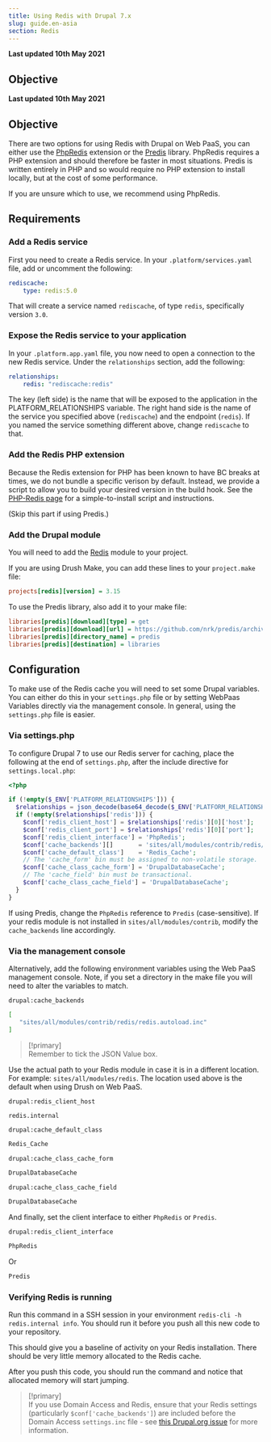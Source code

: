 ```yaml
---
title: Using Redis with Drupal 7.x
slug: guide.en-asia
section: Redis
---
```


**Last updated 10th May 2021**



## Objective  

**Last updated 10th May 2021**



## Objective  

There are two options for using Redis with Drupal on Web PaaS, you can either use the [PhpRedis](https://github.com/nicolasff/phpredis)
extension or the [Predis](http://github.com/nrk/predis) library.  PhpRedis requires a PHP extension and should therefore be faster in most situations. Predis is written entirely in PHP and so would require no PHP extension to install locally, but at the cost of some performance.

If you are unsure which to use, we recommend using PhpRedis.

## Requirements

### Add a Redis service

First you need to create a Redis service.  In your `.platform/services.yaml` file,
add or uncomment the following:

```yaml
rediscache:
    type: redis:5.0
```

That will create a service named `rediscache`, of type `redis`, specifically version `3.0`.

### Expose the Redis service to your application

In your `.platform.app.yaml` file, you now need to open a connection to the new Redis service.  Under the `relationships` section, add the following:

```yaml
relationships:
    redis: "rediscache:redis"
```

The key (left side) is the name that will be exposed to the application in the PLATFORM_RELATIONSHIPS variable.  The right hand side is the name of the service you specified above (`rediscache`) and the endpoint (`redis`).  If you named the service something different above, change `rediscache` to that.

### Add the Redis PHP extension

Because the Redis extension for PHP has been known to have BC breaks at times, we do not bundle a specific verison by default.  Instead, we provide a script to allow you to build your desired version in the build hook.  See the [PHP-Redis page](../../languages-php/redis) for a simple-to-install script and instructions.

(Skip this part if using Predis.)

### Add the Drupal module

You will need to add the [Redis](https://www.drupal.org/project/redis) module to your project.

If you are using Drush Make, you can add these lines to your `project.make` file:

```ini
projects[redis][version] = 3.15
```

To use the Predis library, also add it to your make file:

```ini
libraries[predis][download][type] = get
libraries[predis][download][url] = https://github.com/nrk/predis/archive/v1.0.3.tar.gz
libraries[predis][directory_name] = predis
libraries[predis][destination] = libraries
```

## Configuration

To make use of the Redis cache you will need to set some Drupal variables. You can either do this in your `settings.php` file or by setting WebPaas Variables directly via the management console.  In general, using the `settings.php` file is easier.

### Via settings.php

To configure Drupal 7 to use our Redis server for caching, place the following at the end of `settings.php`, after the include directive for `settings.local.php`:

```php
<?php

if (!empty($_ENV['PLATFORM_RELATIONSHIPS'])) {
  $relationships = json_decode(base64_decode($_ENV['PLATFORM_RELATIONSHIPS']), TRUE);
  if (!empty($relationships['redis'])) {
    $conf['redis_client_host'] = $relationships['redis'][0]['host'];
    $conf['redis_client_port'] = $relationships['redis'][0]['port'];
    $conf['redis_client_interface'] = 'PhpRedis';
    $conf['cache_backends'][]       = 'sites/all/modules/contrib/redis/redis.autoload.inc';
    $conf['cache_default_class']    = 'Redis_Cache';
    // The 'cache_form' bin must be assigned to non-volatile storage.
    $conf['cache_class_cache_form'] = 'DrupalDatabaseCache';
    // The 'cache_field' bin must be transactional.
    $conf['cache_class_cache_field'] = 'DrupalDatabaseCache';
  }
}
```

If using Predis, change the `PhpRedis` reference to `Predis` (case-sensitive).
If your redis module is not installed in `sites/all/modules/contrib`, modify the
`cache_backends` line accordingly.

### Via the management console

Alternatively, add the following environment variables using the Web PaaS management console.
Note, if you set a directory in the make file you will need to alter the variables to match.

`drupal:cache_backends`

```bash
[
   "sites/all/modules/contrib/redis/redis.autoload.inc"
]
```

> [!primary]  
> Remember to tick the JSON Value box.
> 


Use the actual path to your Redis module in case it is in a different location. For example: `sites/all/modules/redis`. The
location used above is the default when using Drush on Web PaaS.

`drupal:redis_client_host`

```bash
redis.internal
```

`drupal:cache_default_class`

```bash
Redis_Cache
```

`drupal:cache_class_cache_form`

```bash
DrupalDatabaseCache
```

`drupal:cache_class_cache_field`

```bash
DrupalDatabaseCache
```

And finally, set the client interface to either `PhpRedis` or `Predis`.

`drupal:redis_client_interface`

```bash
PhpRedis
```

Or

```bash
Predis
```

### Verifying Redis is running
Run this command in a SSH session in your environment `redis-cli -h redis.internal info`. You should run it before you push all this new code to your repository.

This should give you a baseline of activity on your Redis installation. There should be very little memory allocated to the Redis cache.

After you push this code, you should run the command and notice that allocated memory will start jumping.

> [!primary]  
> If you use Domain Access and Redis, ensure that your Redis settings (particularly `$conf['cache_backends']`)
> are included before the Domain Access `settings.inc` file - see [this Drupal.org issue](https://www.drupal.org/node/2008486#comment-7782941) for more information.
> 
